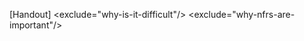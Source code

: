 [Handout]
<include src="Requirements_online.md" styles="printable">
  <exclude="why-is-it-difficult"/>
  <exclude="why-nfrs-are-important"/>
</include>